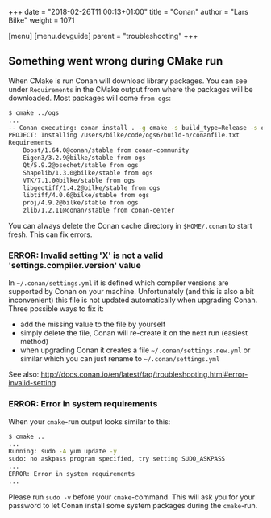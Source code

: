 +++
date = "2018-02-26T11:00:13+01:00"
title = "Conan"
author = "Lars Bilke"
weight = 1071

[menu]
  [menu.devguide]
    parent = "troubleshooting"
+++

## Something went wrong during CMake run

When CMake is run Conan will download library packages. You can see under `Requirements` in the CMake output from where the packages will be downloaded. Most packages will come `from ogs`:

```bash
$ cmake ../ogs
...
-- Conan executing: conan install . -g cmake -s build_type=Release -s os=Macos -s compiler=apple-clang -s compiler.version=9.0 -s compiler.libcxx=libc++ --build=missing --update
PROJECT: Installing /Users/bilke/code/ogs6/build-n/conanfile.txt
Requirements
    Boost/1.64.0@conan/stable from conan-community
    Eigen3/3.2.9@bilke/stable from ogs
    Qt/5.9.2@osechet/stable from ogs
    Shapelib/1.3.0@bilke/stable from ogs
    VTK/7.1.0@bilke/stable from ogs
    libgeotiff/1.4.2@bilke/stable from ogs
    libtiff/4.0.6@bilke/stable from ogs
    proj/4.9.2@bilke/stable from ogs
    zlib/1.2.11@conan/stable from conan-center
```

You can always delete the Conan cache directory in `$HOME/.conan` to start fresh. This can fix errors.

### ERROR: Invalid setting 'X' is not a valid 'settings.compiler.version' value

In `~/.conan/settings.yml` it is defined which compiler versions are supported by Conan on your machine. Unfortunately (and this is also a bit inconvenient) this file is not updated automatically when upgrading Conan. Three possible ways to fix it:

- add the missing value to the file by yourself
- simply delete the file, Conan will re-create it on the next run (easiest method)
- when upgrading Conan it creates a file `~/.conan/settings.new.yml` or similar which you can just rename to `~/.conan/settings.yml`

See also: <http://docs.conan.io/en/latest/faq/troubleshooting.html#error-invalid-setting>

### ERROR: Error in system requirements

When your `cmake`-run output looks similar to this:

```bash
$ cmake ..
...
Running: sudo -A yum update -y
sudo: no askpass program specified, try setting SUDO_ASKPASS
...
ERROR: Error in system requirements
...
```

Please run `sudo -v` before your `cmake`-command. This will ask you for your password to let Conan install some system packages during the `cmake`-run.
